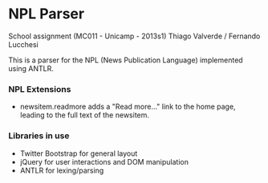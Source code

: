 NPL Parser
===

School assignment (MC011 - Unicamp - 2013s1)
Thiago Valverde / Fernando Lucchesi

This is a parser for the NPL (News Publication Language) implemented using ANTLR.

### NPL Extensions
- newsitem.readmore adds a "Read more..." link to the home page, leading to the full text of the newsitem.

### Libraries in use
- Twitter Bootstrap for general layout
- jQuery for user interactions and DOM manipulation
- ANTLR for lexing/parsing 

